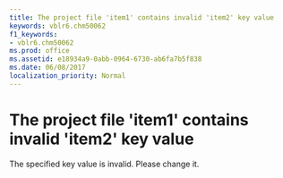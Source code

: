 ```yaml
---
title: The project file 'item1' contains invalid 'item2' key value
keywords: vblr6.chm50062
f1_keywords:
- vblr6.chm50062
ms.prod: office
ms.assetid: e18934a9-0abb-0964-6730-ab6fa7b5f838
ms.date: 06/08/2017
localization_priority: Normal
---
```



# The project file 'item1' contains invalid 'item2' key value

The specified key value is invalid. Please change it.


